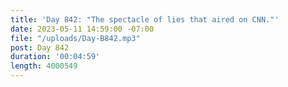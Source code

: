 ```yaml
---
title: 'Day 842: "The spectacle of lies that aired on CNN."'
date: 2023-05-11 14:59:00 -07:00
file: "/uploads/Day-B842.mp3"
post: Day 842
duration: '00:04:59'
length: 4000549
---
```



